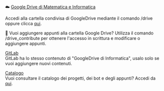 ☁️  [Google Drive di Matematica e Informatica](https://cutt.ly/unict-dmi-drive)

Accedi alla cartella condivisa di GoogleDrive mediante il comando /drive oppure clicca [qui](https://cutt.ly/unict-dmi-drive).

📝 Vuoi aggiungere appunti alla cartella Google Drive? Utilizza il comando /drive\_contribute per ottenere l'accesso in scrittura e modificare o aggiungere appunti.

[GitLab](https://gitlab.com/UNICT-DMI)  
GitLab ha lo stesso contenuto di "GoogleDrive di Informatica", usalo solo se vuoi aggiungere nuovi contenuti.

[Catalogo](https://unict-dmi.github.io/git-catalogue/#/home)  
Vuoi consultare il catalogo dei progetti, dei bot e degli appunti? Accedi da [qui](https://unict-dmi.github.io/git-catalogue/#/home).
